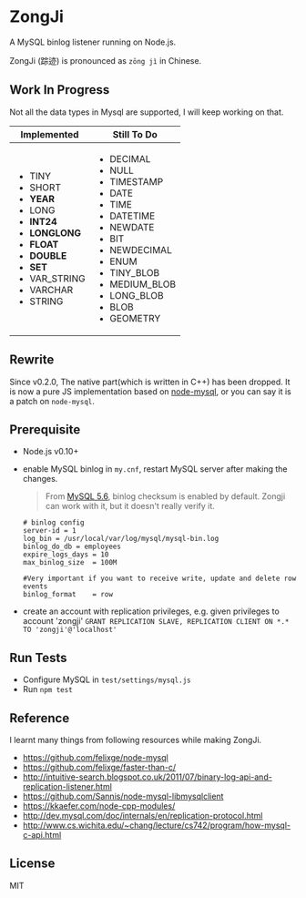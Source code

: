 # ZongJi
A MySQL binlog listener running on Node.js.

ZongJi (踪迹) is pronounced as `zōng jì` in Chinese.

## Work In Progress

Not all the data types in Mysql are supported, I will keep working on that.

Implemented | Still To Do
------------|-------------------------------------
<ul><li>TINY<li>SHORT<li>**YEAR**<li>LONG<li>**INT24**<li>**LONGLONG**<li>**FLOAT**<li>**DOUBLE**<li>**SET**<li>VAR_STRING<li>VARCHAR<li>STRING</ul> | <ul><li>DECIMAL<li>NULL<li>TIMESTAMP<li>DATE<li>TIME<li>DATETIME<li>NEWDATE<li>BIT<li>NEWDECIMAL<li>ENUM<li>TINY_BLOB<li>MEDIUM_BLOB<li>LONG_BLOB<li>BLOB<li>GEOMETRY</ul>

## Rewrite

Since v0.2.0, The native part(which is written in C++) has been dropped. It is now a pure JS implementation based on [node-mysql](https://github.com/felixge/node-mysql), or you can say it is a patch on `node-mysql`.

## Prerequisite

* Node.js v0.10+
* enable MySQL binlog in `my.cnf`, restart MySQL server after making the changes.
  > From [MySQL 5.6](https://dev.mysql.com/doc/refman/5.6/en/replication-options-binary-log.html), binlog checksum is enabled by default. Zongji can work with it, but it doesn't really verify it.

  ```
  # binlog config
  server-id = 1
  log_bin = /usr/local/var/log/mysql/mysql-bin.log
  binlog_do_db = employees
  expire_logs_days = 10
  max_binlog_size  = 100M

  #Very important if you want to receive write, update and delete row events
  binlog_format    = row
  ```
* create an account with replication privileges, e.g. given privileges to account 'zongji'
  ```GRANT REPLICATION SLAVE, REPLICATION CLIENT ON *.* TO 'zongji'@'localhost'```

## Run Tests

* Configure MySQL in `test/settings/mysql.js`
* Run `npm test`

## Reference

I learnt many things from following resources while making ZongJi.

* https://github.com/felixge/node-mysql
* https://github.com/felixge/faster-than-c/
* http://intuitive-search.blogspot.co.uk/2011/07/binary-log-api-and-replication-listener.html
* https://github.com/Sannis/node-mysql-libmysqlclient
* https://kkaefer.com/node-cpp-modules/
* http://dev.mysql.com/doc/internals/en/replication-protocol.html
* http://www.cs.wichita.edu/~chang/lecture/cs742/program/how-mysql-c-api.html

## License
MIT
